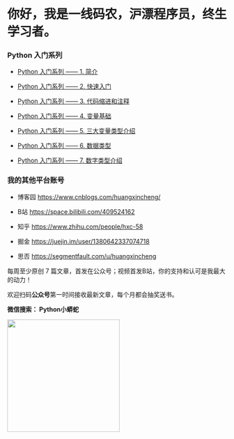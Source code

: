 # 你好，我是一线码农，沪漂程序员，终生学习者。


### Python 入门系列


- [Python 入门系列 —— 1. 简介](https://mp.weixin.qq.com/s?__biz=MzU2ODcyMjQyOA==&mid=2247484709&idx=1&sn=0cbb2c1decf4bc59268b1aebeb529a38&chksm=fc88d3b6cbff5aa03d9e6f613c1d3464aa4b885c61f5cee4006cedbc9e0a0843e605835d5285&token=1728547473&lang=zh_CN#rd)


- [Python 入门系列 —— 2. 快速入门](https://mp.weixin.qq.com/s?__biz=MzU2ODcyMjQyOA==&mid=2247484763&idx=1&sn=2fa5b7fde7980db24edd340effa8e1d3&chksm=fc88d3c8cbff5ade21975203ae86ab6000ae527f028fd161d4c0bdf20f3f5ed75c2e1af51879&token=432862682&lang=zh_CN#rd)

- [Python 入门系列 —— 3. 代码缩进和注释](https://mp.weixin.qq.com/s?__biz=MzU2ODcyMjQyOA==&mid=2247484830&idx=1&sn=a8a174b7913e5601af4ad461e326f787&chksm=fc88d30dcbff5a1b5c5233f3957d054e169725381194c72ab9e6162e4a264e5ad5cda4ec3460&token=432862682&lang=zh_CN#rd)

- [Python 入门系列 —— 4. 变量基础](https://mp.weixin.qq.com/s?__biz=MzU2ODcyMjQyOA==&mid=2247484830&idx=2&sn=38167b2fe5e11530de4cf11aea90c62b&chksm=fc88d30dcbff5a1b3a57be90dc139f73e04dbcf21fd90ecb275434696a637b66e79ee2484065&token=432862682&lang=zh_CN#rd)

- [Python 入门系列 —— 5. 三大变量类型介绍](https://mp.weixin.qq.com/s?__biz=MzU2ODcyMjQyOA==&mid=2247484830&idx=3&sn=0828d4d0269dc9457dd3fc6b11743e67&chksm=fc88d30dcbff5a1b339e0191f1735fbe91d4cfc55c7764e2cfd4c11218566994512e01b8c620&token=432862682&lang=zh_CN#rd)

- [Python 入门系列 —— 6. 数据类型](https://mp.weixin.qq.com/s?__biz=MzU2ODcyMjQyOA==&mid=2247484830&idx=4&sn=3ce55a81b8741b754f23a1046ca86e41&chksm=fc88d30dcbff5a1b09345787117c216d32ef0d181e8453324087e36df006e4f9f87de5a8048d&token=432862682&lang=zh_CN#rd)

- [Python 入门系列 —— 7. 数字类型介绍](https://mp.weixin.qq.com/s?__biz=MzU2ODcyMjQyOA==&mid=2247484830&idx=5&sn=7fbc5e74c95c806193d0aede94c8e85f&chksm=fc88d30dcbff5a1bcf0fbfaac539cad57b1ff220d70d50a837b1c3047b88cf8d9d97094ab1e2&token=432862682&lang=zh_CN#rd)


### 我的其他平台账号


* 博客园   https://www.cnblogs.com/huangxincheng/

* B站     https://space.bilibili.com/409524162

* 知乎    https://www.zhihu.com/people/hxc-58

* 掘金   https://juejin.im/user/1380642337074718

* 思否   https://segmentfault.com/u/huangxincheng


每周至少原创 7 篇文章，首发在公众号；视频首发B站，你的支持和认可是我最大的动力！  


欢迎扫码**公众号**第一时间接收最新文章，每个月都会抽奖送书。


**微信搜索： Python小蟒蛇**


<a name="公众号"></a>


<img src='https://huangxincheng.oss-cn-hangzhou.aliyuncs.com/img/qrcode_for_gh_c5bc91a6c25b_258.jpg' width='258px' height='258px' />

